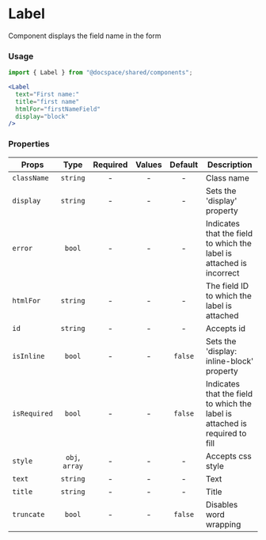 # Label

Component displays the field name in the form

### Usage

```js
import { Label } from "@docspace/shared/components";
```

```jsx
<Label
  text="First name:"
  title="first name"
  htmlFor="firstNameField"
  display="block"
/>
```

### Properties

| Props        |      Type      | Required | Values | Default | Description                                                                 |
| ------------ | :------------: | :------: | :----: | :-----: | --------------------------------------------------------------------------- |
| `className`  |    `string`    |    -     |   -    |    -    | Class name                                                                  |
| `display`    |    `string`    |    -     |   -    |    -    | Sets the 'display' property                                                 |
| `error`      |     `bool`     |    -     |   -    |    -    | Indicates that the field to which the label is attached is incorrect        |
| `htmlFor`    |    `string`    |    -     |   -    |    -    | The field ID to which the label is attached                                 |
| `id`         |    `string`    |    -     |   -    |    -    | Accepts id                                                                  |
| `isInline`   |     `bool`     |    -     |   -    | `false` | Sets the 'display: inline-block' property                                   |
| `isRequired` |     `bool`     |    -     |   -    | `false` | Indicates that the field to which the label is attached is required to fill |
| `style`      | `obj`, `array` |    -     |   -    |    -    | Accepts css style                                                           |
| `text`       |    `string`    |    -     |   -    |    -    | Text                                                                        |
| `title`      |    `string`    |    -     |   -    |    -    | Title                                                                       |
| `truncate`   |     `bool`     |    -     |   -    | `false` | Disables word wrapping                                                      |

